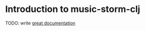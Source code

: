 # Introduction to music-storm-clj

TODO: write [great documentation](http://jacobian.org/writing/what-to-write/)
